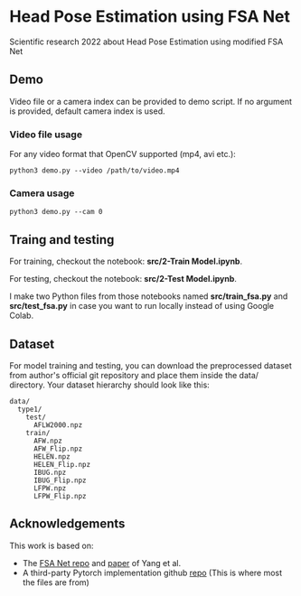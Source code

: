 # Head Pose Estimation using FSA Net
Scientific research 2022 about Head Pose Estimation using modified FSA Net
## Demo
Video file or a camera index can be provided to demo script. If no argument is provided, default camera index is used.
### Video file usage
For any video format that OpenCV supported (mp4, avi etc.): 
```
python3 demo.py --video /path/to/video.mp4
```
### Camera usage
```
python3 demo.py --cam 0
```
## Traing and testing
For training, checkout the notebook: **src/2-Train Model.ipynb**.

For testing, checkout the notebook: **src/2-Test Model.ipynb**.

I make two Python files from those notebooks named **src/train_fsa.py** and **src/test_fsa.py** in case you want to run locally instead of using Google Colab.
## Dataset
For model training and testing, you can download the preprocessed dataset from author's official git repository and place them inside the data/ directory. Your dataset hierarchy should look like this:
```
data/
  type1/
    test/
      AFLW2000.npz
    train/
      AFW.npz
      AFW_Flip.npz
      HELEN.npz
      HELEN_Flip.npz
      IBUG.npz
      IBUG_Flip.npz
      LFPW.npz
      LFPW_Flip.npz
```
## Acknowledgements
This work is based on:
+ The [FSA Net repo](https://github.com/shamangary/FSA-Net) and [paper](https://openaccess.thecvf.com/content_CVPR_2019/papers/Yang_FSA-Net_Learning_Fine-Grained_Structure_Aggregation_for_Head_Pose_Estimation_From_CVPR_2019_paper.pdf) of Yang et al.
+ A third-party Pytorch implementation github [repo](https://github.com/omasaht/headpose-fsanet-pytorch) (This is where most the files are from)
